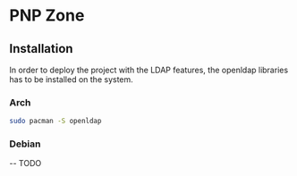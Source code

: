 # PNP Zone

## Installation

In order to deploy the project with the LDAP features, the openldap libraries has to be installed on the system.

### Arch

```bash
sudo pacman -S openldap
```

### Debian

-- TODO